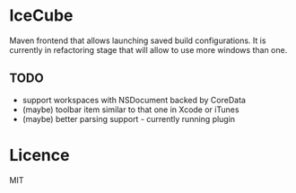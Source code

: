 # IceCube

Maven frontend that allows launching saved build configurations. It is currently in refactoring stage that will allow to use more windows than one.

## TODO
* support workspaces with NSDocument backed by CoreData
* (maybe) toolbar item similar to that one in Xcode or iTunes
* (maybe) better parsing support - currently running plugin
 
# Licence
MIT

